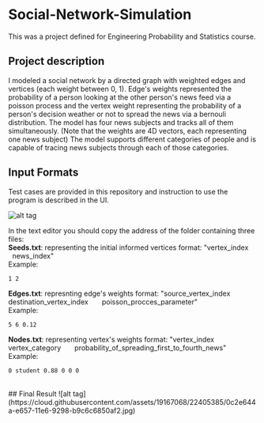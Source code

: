# Social-Network-Simulation

This was a project defined for Engineering Probability and Statistics course.
<br />
## Project description
I modeled a social network by a directed graph with weighted edges and vertices (each weight between 0, 1). Edge's weights represented the probability of a person looking at the other person's news feed via a poisson process and the vertex weight representing the probability of a person's decision weather or not to spread the news via a bernouli distribution.
The model has four news subjects and tracks all of them simultaneously. (Note that the weights are 4D vectors, each representing one news subject)
The model supports different categories of people and is capable of tracing news subjects through each of those categories.

## Input Formats
Test cases are provided in this repository and instruction to use the program is described in the UI.

![alt tag](https://cloud.githubusercontent.com/assets/19167068/22405381/0905632c-e657-11e6-864d-021320987b77.jpg)


In the text editor you should copy the address of the folder containing three files: <br />
**Seeds.txt**: representing the initial informed vertices
format: "vertex_index &nbsp; &nbsp; &nbsp; news_index" <br />
Example:
```
1 2
```

**Edges.txt**: represnting edge's weights
format: "source_vertex_index &nbsp; &nbsp; &nbsp; destination_vertex_index &nbsp; &nbsp; &nbsp;  poisson_procces_parameter"<br />
 Example:
```
5 6 0.12
```

**Nodes.txt**: representing vertex's weights
format: "vertex_index &nbsp; &nbsp; &nbsp; vertex_category &nbsp; &nbsp; &nbsp; probability_of_spreading_first_to_fourth_news"<br />
 Example:
 ```
 0 student 0.88 0 0 0
```
<br />
## Final Result
![alt tag](https://cloud.githubusercontent.com/assets/19167068/22405385/0c2e644a-e657-11e6-9298-b9c6c6850af2.jpg)
